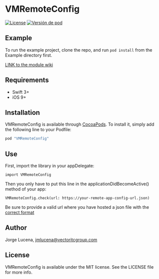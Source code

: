 # VMRemoteConfig

[![License](https://img.shields.io/badge/license-VECTOR-blue.svg)](https://gitlab.vectoritcgroup.com/ios-modules/VMRemoteConfig/blob/master/LICENSE)
[![Versión de pod](https://img.shields.io/badge/pod-1.0.1-green.svg)](https://gitlab.vectoritcgroup.com/ios-modules/VMRemoteConfig/commits/1.0.1)

## Example

To run the example project, clone the repo, and run `pod install` from the Example directory first.

[LINK to the module wiki](https://gitlab.vectoritcgroup.com/docs/wiki/wikis/VMRemoteConfig)


## Requirements

- Swift 3+
- iOS 9+ 

## Installation

VMRemoteConfig is available through [CocoaPods](http://cocoapods.org). To install
it, simply add the following line to your Podfile:

```ruby
pod "VMRemoteConfig"
```

## Use

First, import the library in your appDelegate:
```
import VMRemoteConfig
```

Then you only have to put this line in the applicationDidBecomeActive() method of your app:
```
VMRemoteConfig.check(url: https://your-remote-app-config-url.json)
```

Be sure to provide a valid url where you have hosted a json file with the [correct format
](https://gitlab.vectoritcgroup.com/docs/wiki/wikis/VMRemoteConfig#ejemplo-json)

## Author

Jorge Lucena, jmlucena@vectoritcgroup.com

## License

VMRemoteConfig is available under the MIT license. See the LICENSE file for more info.